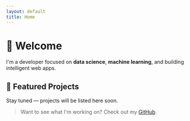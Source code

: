 ```yaml
---
layout: default
title: Home
---
```


# 👋 Welcome

I'm a developer focused on **data science**, **machine learning**, and building intelligent web apps.

## 🚀 Featured Projects

Stay tuned — projects will be listed here soon.

> Want to see what I'm working on? Check out my [GitHub](https://github.com/yourusername).
